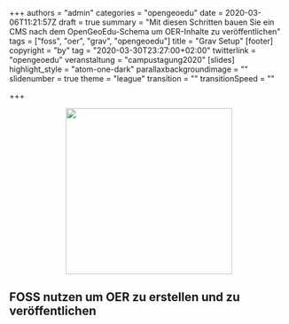 +++
authors = "admin"
categories = "opengeoedu"
date = 2020-03-06T11:21:57Z
draft = true
summary = "Mit diesen Schritten bauen Sie ein CMS nach dem OpenGeoEdu-Schema um OER-Inhalte zu veröffentlichen"
tags = ["foss", "oer", "grav", "opengeoedu"]
title = "Grav Setup"
[footer]
copyright = "by"
tag = "2020-03-30T23:27:00+02:00"
twitterlink = "opengeoedu"
veranstaltung = "campustagung2020"
[slides]
highlight_style = "atom-one-dark"
parallaxbackgroundimage = ""
slidenumber = true
theme = "league"
transition = ""
transitionSpeed = ""

+++
<style>
.object-fit {
width: 300px;
height: 300px;
margin: 0em auto;
}
.object-fit img {
object-fit: cover;
width: 100%;
height: 100%;
}
</style>

<div class="object-fit">
<img src="/uploads/LOGO_open_geo_edu_RGB.png">
</div>

<script type="text/javascript">
window.addEventListener("load", function() {

         revealDiv = document.querySelector("body div.reveal")
         footer = document.getElementById("oge-footer");
         revealDiv.appendChild(footer);
    
     } );

</script>

## FOSS nutzen um OER zu erstellen und zu veröffentlichen
